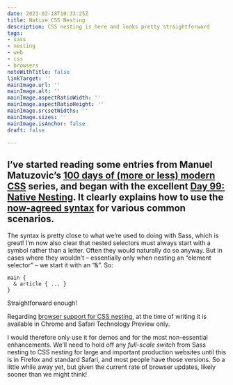 ```yaml
---
date: 2023-02-18T10:33:25Z
title: Native CSS Nesting
description: CSS nesting is here and looks pretty straightforward
tags:
- sass
- nesting
- web
- css
- browsers
noteWithTitle: false
linkTarget: ''
mainImage.url: ''
mainImage.alt: ''
mainImage.aspectRatioWidth: ''
mainImage.aspectRatioHeight: ''
mainImage.srcsetWidths: ''
mainImage.sizes: ''
mainImage.isAnchor: false
draft: false

---
```

## I’ve started reading some entries from Manuel Matuzovic’s [100 days of (more or less) modern CSS](https://www.matuzo.at/blog/2022/100-days-of-more-or-less-modern-css/) series, and began with the excellent [Day 99: Native Nesting](https://www.matuzo.at/blog/2023/100daysof-day99/). It clearly explains how to use the [now-agreed syntax](https://webkit.org/blog/13813/try-css-nesting-today-in-safari-technology-preview/) for various common scenarios.

The syntax is pretty close to what we’re used to doing with Sass, which is great! I’m now also clear that nested selectors must always start with a symbol rather than a letter. Often they would naturally do so anyway. But in cases where they wouldn’t – essentially only when nesting an “element selector” – we start it with an “&”. So:

    main {
      & article { ... }
    }

Straightforward enough!

Regarding [browser support for CSS nesting](https://caniuse.com/css-nesting), at the time of writing it is available in Chrome and Safari Technology Preview only.

I would therefore only use it for demos and for the most non-essential enhancements. We’ll need to hold off any _full-scale switch_ from Sass nesting to CSS nesting for large and important production websites until this is in Firefox and standard Safari, and most people have those versions. So a little while away yet, but given the current rate of browser updates, likely sooner than we might think!   